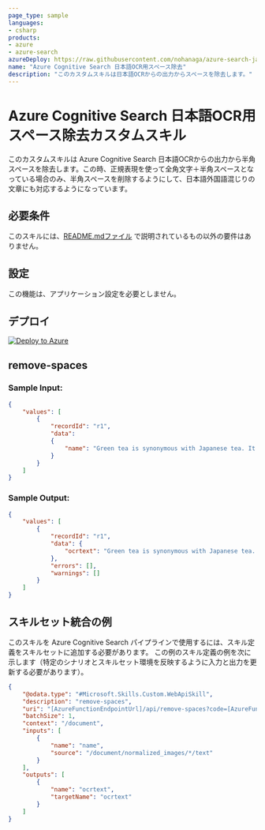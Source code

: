 ```yaml
---
page_type: sample
languages:
- csharp
products:
- azure
- azure-search
azureDeploy: https://raw.githubusercontent.com/nohanaga/azure-search-japanese-ocr-tips/master/azuredeploy.json
name: "Azure Cognitive Search 日本語OCR用スペース除去"
description: "このカスタムスキルは日本語OCRからの出力からスペースを除去します。"
---
```


# Azure Cognitive Search 日本語OCR用スペース除去カスタムスキル

このカスタムスキルは Azure Cognitive Search 日本語OCRからの出力から半角スペースを除去します。この時、正規表現を使って全角文字＋半角スペースとなっている場合のみ、半角スペースを削除するようにして、日本語外国語混じりの文章にも対応するようになっています。

## 必要条件

このスキルには、[README.mdファイル](README.md) で説明されているもの以外の要件はありません。

## 設定

この機能は、アプリケーション設定を必要としません。

## デプロイ

[![Deploy to Azure](https://azuredeploy.net/deploybutton.svg)](https://portal.azure.com/#create/Microsoft.Template/uri/https%3A%2F%2Fraw.githubusercontent.com%2Fnohanaga%2Fazure-search-japanese-ocr-tips%2Fmaster%2Fazuredeploy.json)

## remove-spaces

### Sample Input:

```json
{
    "values": [
        {
            "recordId": "r1",
            "data":
            {
            	"name": "Green tea is synonymous with Japanese tea. It is the most... い れ た て の お 茶"
            }
        }
    ]
}
```

### Sample Output:

```json
{
    "values": [
        {
            "recordId": "r1",
            "data": {
                "ocrtext": "Green tea is synonymous with Japanese tea. It is the most... いれたてのお茶"
            },
            "errors": [],
            "warnings": []
        }
    ]
}
```

## スキルセット統合の例

このスキルを Azure Cognitive Search パイプラインで使用するには、スキル定義をスキルセットに追加する必要があります。
この例のスキル定義の例を次に示します（特定のシナリオとスキルセット環境を反映するように入力と出力を更新する必要があります）。

```json
{
    "@odata.type": "#Microsoft.Skills.Custom.WebApiSkill",
    "description": "remove-spaces",
    "uri": "[AzureFunctionEndpointUrl]/api/remove-spaces?code=[AzureFunctionDefaultHostKey]",
    "batchSize": 1,
    "context": "/document",
    "inputs": [
        {
            "name": "name",
            "source": "/document/normalized_images/*/text"
        }
    ],
    "outputs": [
        {
            "name": "ocrtext",
            "targetName": "ocrtext"
        }
    ]
}
```
